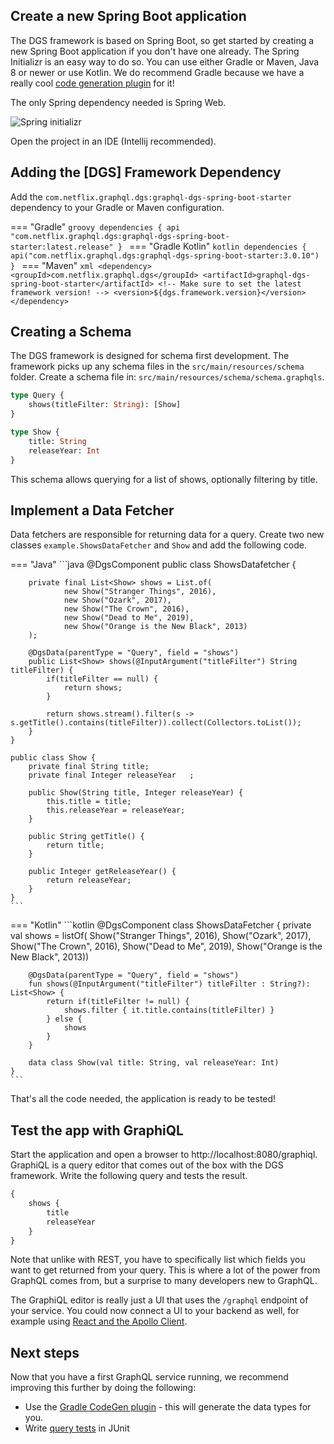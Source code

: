 ## Create a new Spring Boot application

The DGS framework is based on Spring Boot, so get started by creating a new Spring Boot application if you don't have one already.
The Spring Initializr is an easy way to do so.
You can use either Gradle or Maven, Java 8 or newer or use Kotlin.
We do recommend Gradle because we have a really cool [code generation plugin](../generating-code-from-schema) for it!

The only Spring dependency needed is Spring Web.

![Spring initializr](images/initializr.png)

Open the project in an IDE (Intellij recommended).

## Adding the [DGS] Framework Dependency

Add the `com.netflix.graphql.dgs:graphql-dgs-spring-boot-starter` dependency to your Gradle or Maven configuration.

=== "Gradle"
    ```groovy
    dependencies {
    api "com.netflix.graphql.dgs:graphql-dgs-spring-boot-starter:latest.release"
    }
    ```
=== "Gradle Kotlin"
    ```kotlin
    dependencies {
        api("com.netflix.graphql.dgs:graphql-dgs-spring-boot-starter:3.0.10")
    }
    ```
=== "Maven"
    ```xml
    <dependency>
        <groupId>com.netflix.graphql.dgs</groupId>
        <artifactId>graphql-dgs-spring-boot-starter</artifactId>
        <!-- Make sure to set the latest framework version! -->
        <version>${dgs.framework.version}</version>
    </dependency>
    ```

## Creating a Schema

The DGS framework is designed for schema first development.
The framework picks up any schema files in the `src/main/resources/schema` folder.
Create a schema file in: `src/main/resources/schema/schema.graphqls`.

```graphql
type Query {
    shows(titleFilter: String): [Show]    
}

type Show {
    title: String
    releaseYear: Int
}
```

This schema allows querying for a list of shows, optionally filtering by title.

## Implement a Data Fetcher

Data fetchers are responsible for returning data for a query.
Create two new classes `example.ShowsDataFetcher` and `Show` and add the following code.

=== "Java"
    ```java
    @DgsComponent
    public class ShowsDatafetcher {
    
        private final List<Show> shows = List.of(
                new Show("Stranger Things", 2016),
                new Show("Ozark", 2017),
                new Show("The Crown", 2016),
                new Show("Dead to Me", 2019),
                new Show("Orange is the New Black", 2013)
        );
    
        @DgsData(parentType = "Query", field = "shows")
        public List<Show> shows(@InputArgument("titleFilter") String titleFilter) {
            if(titleFilter == null) {
                return shows;
            }
    
            return shows.stream().filter(s -> s.getTitle().contains(titleFilter)).collect(Collectors.toList());
        }
    }
    
    public class Show {
        private final String title;
        private final Integer releaseYear   ;
    
        public Show(String title, Integer releaseYear) {
            this.title = title;
            this.releaseYear = releaseYear;
        }
    
        public String getTitle() {
            return title;
        }
    
        public Integer getReleaseYear() {
            return releaseYear;
        }
    }
    ```
=== "Kotlin"
    ```kotlin
    @DgsComponent
    class ShowsDataFetcher {
        private val shows = listOf(
            Show("Stranger Things", 2016),
            Show("Ozark", 2017),
            Show("The Crown", 2016),
            Show("Dead to Me", 2019),
            Show("Orange is the New Black", 2013))
    
        @DgsData(parentType = "Query", field = "shows")
        fun shows(@InputArgument("titleFilter") titleFilter : String?): List<Show> {
            return if(titleFilter != null) {
                shows.filter { it.title.contains(titleFilter) }
            } else {
                shows
            }
        }
    
        data class Show(val title: String, val releaseYear: Int)
    }
    ```

That's all the code needed, the application is ready to be tested!

## Test the app with GraphiQL

Start the application and open a browser to http://localhost:8080/graphiql.
GraphiQL is a query editor that comes out of the box with the DGS framework.
Write the following query and tests the result.

```graphql
{
    shows {
        title
        releaseYear
    }
}
```

Note that unlike with REST, you have to specifically list which fields you want to get returned from your query.
This is where a lot of the power from GraphQL comes from, but a surprise to many developers new to GraphQL.

The GraphiQL editor is really just a UI that uses the `/graphql` endpoint of your service.
You could now connect a UI to your backend as well, for example using [React and the Apollo Client](https://www.apollographql.com/docs/react/).

## Next steps

Now that you have a first GraphQL service running, we recommend improving this further by doing the following:

* Use the [Gradle CodeGen plugin](../generating-code-from-schema) - this will generate the data types for you.
* Write [query tests](../query-execution-testing) in JUnit